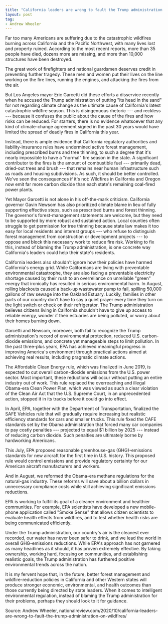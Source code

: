 ```yaml
---
title: "California leaders are wrong to fault the Trump administration on wildfires"
layout: post
tag:
- Andrew Wheeler
---
```


Far too many Americans are suffering due to the catastrophic wildfires burning across California and the Pacific Northwest, with many lives lost and property ruined. According to the most recent reports, more than 35 people have died, dozens more are missing, and more than 10,000 structures have been destroyed.

The great work of firefighters and national guardsmen deserves credit in preventing further tragedy. These men and women put their lives on the line working on the fire lines, running the engines, and attacking the fires from the air.

But Los Angeles mayor Eric Garcetti did these efforts a disservice recently when he accused the Trump administration of putting "its head in the sand" for not regarding climate change as the ultimate cause of California's latest catastrophic wildfire season. This is disingenuous rhetoric --- and reckless --- because it confuses the public about the cause of the fires and how risks can be reduced. For starters, there is no evidence whatsoever that any kind of climate-change agreement signed in the past 30 years would have limited the spread of deadly fires in California this year.

Instead, there is ample evidence that California regulatory authorities and liability-insurance rules have undermined active forest management, including prescribed burns and tree thinning, to such a degree that it's nearly impossible to have a "normal" fire season in the state. A significant contributor to the fires is the amount of combustible fuel --- primarily dead, dried-out trees and brush --- that remains near human infrastructure such as roads and housing subdivisions. As such, it should be better controlled. We've seen the consequences if it's not: Wildfires in California and Oregon now emit far more carbon dioxide than each state's remaining coal-fired power plants.

Yet Mayor Garcetti is not alone in his off-the-mark criticism. California governor Gavin Newsom has also prioritized climate blame in lieu of fully supporting effective steps, such as prescribed burns and forest thinning. The governor's forest-management statements are welcome, but they need to be supported by more robust and sustained action. Local counties often struggle to get permission for tree thinning because state law makes it too easy for local residents and interest groups --- who refuse to distinguish forest management from construction or development projects --- to oppose and block this necessary work to reduce fire risk. Working to fix this, instead of blaming the Trump administration, is one concrete way California's leaders could help their state's residents.

California leaders also shouldn't ignore how their policies have harmed California's energy grid. While Californians are living with preventable environmental catastrophe, they are also facing a preventable electricity shortage caused by their rush to an overreliance on unreliable "green" energy that ironically has resulted in serious environmental harm. In August, rolling blackouts caused a back-up wastewater pump to fail, spilling 50,000 gallons of raw sewage into the Oakland Estuary. Luckily, families in other parts of our country don't have to say a quiet prayer every time they turn on the light switch or check on their refrigerator. The Trump administration believes citizens living in California shouldn't have to give up access to reliable energy, wonder if their estuaries are being polluted, or worry about their homes burning down.

Garcetti and Newsom, moreover, both fail to recognize the Trump administration's record of environmental protection, reduced U.S. carbon-dioxide emissions, and concrete yet manageable steps to limit pollution. In the past three-plus years, EPA has achieved meaningful progress in improving America's environment through practical actions aimed at achieving real results, including pragmatic climate actions.

The Affordable Clean Energy rule, which was finalized in June 2019, is expected to cut overall carbon-dioxide emissions from the U.S. power sector. Most important, these reductions will occur without putting an entire industry out of work. This rule replaced the overreaching and illegal Obama-era Clean Power Plan, which was viewed as such a clear violation of the Clean Air Act that the U.S. Supreme Court, in an unprecedented action, stopped it in its tracks before it could go into effect.

In April, EPA, together with the Department of Transportation, finalized the SAFE Vehicles rule that will gradually require increasing but realistic efficiency standards for cars and smaller trucks. This rule fixed the CAFE standards set by the Obama administration that forced many car companies to pay costly penalties --- projected to equal $1 billion by 2025 --- instead of reducing carbon dioxide. Such penalties are ultimately borne by hardworking Americans.

This July, EPA proposed reasonable greenhouse-gas (GHG)-emissions standards for new aircraft for the first time in U.S. history. This proposed rule would control emissions and provide regulatory certainty for our American aircraft manufacturers and workers.

And in August, we reformed the Obama-era methane regulations for the natural-gas industry. These reforms will save about a billion dollars in unnecessary compliance costs while still achieving significant emissions reductions.

EPA is working to fulfill its goal of a cleaner environment and healthier communities. For example, EPA scientists have developed a new mobile-phone application called "Smoke Sense" that allows citizen scientists to evaluate health effects from wildfires, and to test whether health risks are being communicated efficiently.

Under the Trump administration, our country's air is the cleanest ever recorded, our water has never been safer to drink, and we lead the world in overall GHG-emissions reductions. While EPA's approach has not garnered as many headlines as it should, it has proven extremely effective. By taking ownership, working hard, focusing on communities, and establishing realistic goals, the Trump administration has furthered positive environmental trends across the nation.

It is my fervent hope that, in the future, better forest management and wildfire-reduction policies in California and other Western states will produce stronger economic, environmental, and health outcomes than those currently being directed by state leaders. When it comes to intelligent environmental regulation, instead of blaming the Trump administration for their problems, perhaps they should look to it for guidance.

Source: Andrew Wheeler, 	nationalreview.com/2020/10/california-leaders-are-wrong-to-fault-the-trump-administration-on-wildfires/
